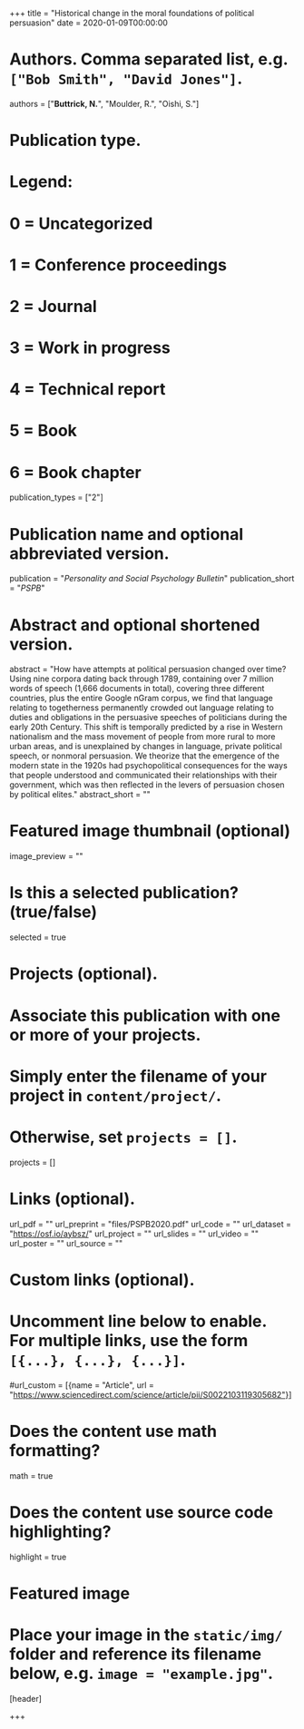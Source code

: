 +++
title = "Historical change in the moral foundations of political persuasion"
date = 2020-01-09T00:00:00

# Authors. Comma separated list, e.g. `["Bob Smith", "David Jones"]`.
authors = ["**Buttrick, N.**", "Moulder, R.", "Oishi, S."]

# Publication type.
# Legend:
# 0 = Uncategorized
# 1 = Conference proceedings
# 2 = Journal
# 3 = Work in progress
# 4 = Technical report
# 5 = Book
# 6 = Book chapter
publication_types = ["2"]

# Publication name and optional abbreviated version.
publication = "*Personality and Social Psychology Bulletin*"
publication_short = "*PSPB*"

# Abstract and optional shortened version.
abstract = "How have attempts at political persuasion changed over time? Using nine corpora dating back through 1789, containing over 7 million words of speech (1,666 documents in total), covering three different countries, plus the entire Google nGram corpus, we find that language relating to togetherness permanently crowded out language relating to duties and obligations in the persuasive speeches of politicians during the early 20th Century. This shift is temporally predicted by a rise in Western nationalism and the mass movement of people from more rural to more urban areas, and is unexplained by changes in language, private political speech, or nonmoral persuasion. We theorize that the emergence of the modern state in the 1920s had psychopolitical consequences for the ways that people understood and communicated their relationships with their government, which was then reflected in the levers of persuasion chosen by political elites."
abstract_short = ""

# Featured image thumbnail (optional)
image_preview = ""

# Is this a selected publication? (true/false)
selected = true

# Projects (optional).
#   Associate this publication with one or more of your projects.
#   Simply enter the filename of your project in `content/project/`.
#   Otherwise, set `projects = []`.
projects = []

# Links (optional).
url_pdf = ""
url_preprint = "files/PSPB2020.pdf"
url_code = ""
url_dataset = "https://osf.io/aybsz/"
url_project = ""
url_slides = ""
url_video = ""
url_poster = ""
url_source = ""

# Custom links (optional).
#   Uncomment line below to enable. For multiple links, use the form `[{...}, {...}, {...}]`.
#url_custom = [{name = "Article", url = "https://www.sciencedirect.com/science/article/pii/S0022103119305682"}]

# Does the content use math formatting?
math = true

# Does the content use source code highlighting?
highlight = true

# Featured image
# Place your image in the `static/img/` folder and reference its filename below, e.g. `image = "example.jpg"`.
[header]

+++

